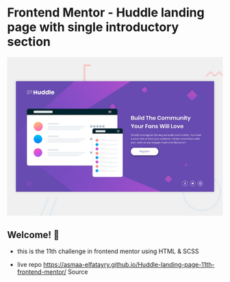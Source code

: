 # Frontend Mentor - Huddle landing page with single introductory section

![Design preview for the Huddle landing page with single introductory section](./design/desktop-preview.jpg)

## Welcome! 👋

- this is the 11th challenge in frontend mentor using HTML & SCSS

- live repo https://asmaa-elfatayry.github.io/Huddle-landing-page-11th-frontend-mentor/
Source
